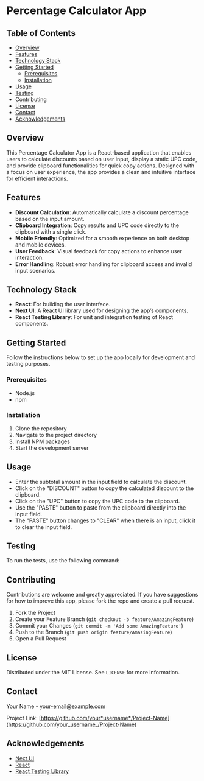 # Percentage Calculator App

## Table of Contents

-   [Overview](#overview)
-   [Features](#features)
-   [Technology Stack](#technology-stack)
-   [Getting Started](#getting-started)
    -   [Prerequisites](#prerequisites)
    -   [Installation](#installation)
-   [Usage](#usage)
-   [Testing](#testing)
-   [Contributing](#contributing)
-   [License](#license)
-   [Contact](#contact)
-   [Acknowledgements](#acknowledgements)

## Overview

This Percentage Calculator App is a React-based application that enables users to calculate discounts based on user input, display a static UPC code, and provide clipboard functionalities for quick copy actions. Designed with a focus on user experience, the app provides a clean and intuitive interface for efficient interactions.

## Features

-   **Discount Calculation**: Automatically calculate a discount percentage based on the input amount.
-   **Clipboard Integration**: Copy results and UPC code directly to the clipboard with a single click.
-   **Mobile Friendly**: Optimized for a smooth experience on both desktop and mobile devices.
-   **User Feedback**: Visual feedback for copy actions to enhance user interaction.
-   **Error Handling**: Robust error handling for clipboard access and invalid input scenarios.

## Technology Stack

-   **React**: For building the user interface.
-   **Next UI**: A React UI library used for designing the app’s components.
-   **React Testing Library**: For unit and integration testing of React components.

## Getting Started

Follow the instructions below to set up the app locally for development and testing purposes.

### Prerequisites

-   Node.js
-   npm

### Installation

1. Clone the repository
2. Navigate to the project directory
3. Install NPM packages
4. Start the development server

## Usage

-   Enter the subtotal amount in the input field to calculate the discount.
-   Click on the "DISCOUNT" button to copy the calculated discount to the clipboard.
-   Click on the "UPC" button to copy the UPC code to the clipboard.
-   Use the "PASTE" button to paste from the clipboard directly into the input field.
-   The "PASTE" button changes to "CLEAR" when there is an input, click it to clear the input field.

## Testing

To run the tests, use the following command:

## Contributing

Contributions are welcome and greatly appreciated. If you have suggestions for how to improve this app, please fork the repo and create a pull request.

1. Fork the Project
2. Create your Feature Branch (`git checkout -b feature/AmazingFeature`)
3. Commit your Changes (`git commit -m 'Add some AmazingFeature'`)
4. Push to the Branch (`git push origin feature/AmazingFeature`)
5. Open a Pull Request

## License

Distributed under the MIT License. See `LICENSE` for more information.

## Contact

Your Name - [your-email@example.com](mailto:your-email@example.com)

Project Link: [https://github.com/your*username*/Project-Name](https://github.com/your_username_/Project-Name)

## Acknowledgements

-   [Next UI](https://nextui.org/)
-   [React](https://reactjs.org/)
-   [React Testing Library](https://testing-library.com/docs/react-testing-library/intro/)
